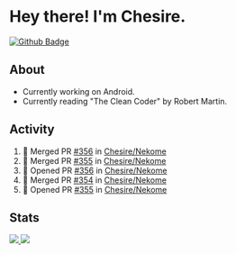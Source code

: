 # Hey there! I'm Chesire.

[![Github Badge](https://img.shields.io/badge/-Github-000?style=flat-square&logo=Github&logoColor=white&link=https://github.com/chesire)](https://github.com/chesire)

## About
<!-- Uses https://github.com/Chesire/natemoo-re -->
* Currently working on Android.
* Currently reading "The Clean Coder" by Robert Martin.
<!--
* Currently listening to: 
<a href="https://natemoo-re-iirbxe7wf.vercel.app/now-playing?open">
    <img src="https://natemoo-re-iirbxe7wf.vercel.app/now-playing" width="256" height="64" alt="Now Playing">
</a>  
-->

## Activity
<!-- Uses https://github.com/jamesgeorge007/github-activity-readme -->
<!--START_SECTION:activity-->
1. 🎉 Merged PR [#356](https://github.com/Chesire/Nekome/pull/356) in [Chesire/Nekome](https://github.com/Chesire/Nekome)
2. 🎉 Merged PR [#355](https://github.com/Chesire/Nekome/pull/355) in [Chesire/Nekome](https://github.com/Chesire/Nekome)
3. 💪 Opened PR [#356](https://github.com/Chesire/Nekome/pull/356) in [Chesire/Nekome](https://github.com/Chesire/Nekome)
4. 🎉 Merged PR [#354](https://github.com/Chesire/Nekome/pull/354) in [Chesire/Nekome](https://github.com/Chesire/Nekome)
5. 💪 Opened PR [#355](https://github.com/Chesire/Nekome/pull/355) in [Chesire/Nekome](https://github.com/Chesire/Nekome)
<!--END_SECTION:activity-->

## Stats
<a href="https://github-readme-stats.vercel.app/api/top-langs/?username=chesire&theme=tokyonight">
    <img src="https://github-readme-stats.vercel.app/api/top-langs/?username=chesire&layout=compact&theme=tokyonight" >
</a>
<a href="https://github-readme-stats.vercel.app/api?username=chesire&show_icons=true&theme=tokyonight">
    <img src="https://github-readme-stats.vercel.app/api?username=chesire&show_icons=true&theme=tokyonight" >
</a>  
